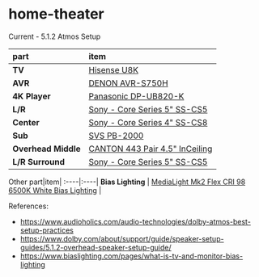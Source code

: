 # home-theater
Current - 5.1.2 Atmos Setup

part|item|
:----|:----|
**TV** | [Hisense U8K](https://www.rtings.com/tv/reviews/hisense/u8-u8k) | 
**AVR** | [DENON AVR-S750H](https://www.amazon.com/Denon-AVR-S750H-Receiver-Channel-165W/dp/B07QQ87Y6M) | 
**4K Player** | [Panasonic DP-UB820-K](https://www.amazon.com/Panasonic-Ultra-Assist-Blu-ray-Player/dp/B07N3PQM5N) | 
**L/R** | [Sony - Core Series 5" SS-CS5](https://electronics.sony.com/audio/speakers/home-theater-speakers/p/sscs5) | 
**Center** | [Sony - Core Series 4" SS-CS8](https://electronics.sony.com/audio/speakers/home-theater-speakers/p/sscs8) |
**Sub** | [SVS PB-2000](https://www.svsound.com/products/pb-2000) |
**Overhead Middle** | [CANTON 443 Pair 4.5" InCeiling](https://www.canton.us/inceiling-443-4.5/03773) |
**L/R Surround** | [Sony - Core Series 5" SS-CS5](https://electronics.sony.com/audio/speakers/home-theater-speakers/p/sscs5) | 

Other
part|item|
:----|:----|
**Bias Lighting** | [MediaLight Mk2 Flex CRI 98 6500K White Bias Lighting](https://www.biaslighting.com/products/medialight-mk2-flex-6500k-cri-98-bias-lighting?variant=39543843455160) |

References:
- https://www.audioholics.com/audio-technologies/dolby-atmos-best-setup-practices
- https://www.dolby.com/about/support/guide/speaker-setup-guides/5.1.2-overhead-speaker-setup-guide/
- https://www.biaslighting.com/pages/what-is-tv-and-monitor-bias-lighting
